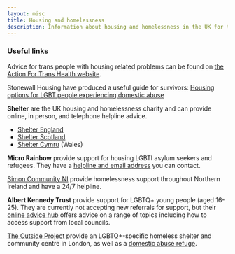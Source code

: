 ```yaml
---
layout: misc
title: Housing and homelessness
description: Information about housing and homelessness in the UK for trans, nonbinary, and gender non-conforming people
---
```


### Useful links

Advice for trans people with housing related problems can be found on [the Action For Trans Health website](https://actionfortranshealth.org.uk/resources/for-trans-people/housing/).

Stonewall Housing have produced a useful guide for survivors: [Housing options for LGBT people experiencing domestic abuse](http://www.equation.org.uk/wp-content/uploads/2012/12/Housing-Options-for-LGBT-People-Experiencing-Domestic-Abuse.pdf)

**Shelter** are the UK housing and homelessness charity and can provide online, in person, and telephone helpline advice.

- [Shelter England](http://england.shelter.org.uk/get_advice)
- [Shelter Scotland](http://scotland.shelter.org.uk/get_advice)
- [Shelter Cymru](http://www.sheltercymru.org.uk/get-advice/) (Wales)

**Micro Rainbow** provide support for housing LGBTI asylum seekers and refugees. They have a [helpline and email address](https://microrainbow.org/contact-us/) you can contact. 

[Simon Community NI](http://simoncommunity.org/) provide homelessness support throughout Northern Ireland and have a 24/7 helpline.

**Albert Kennedy Trust** provide support for LGBTQ+ young people (aged 16-25). They are currently not accepting new referrals for support, but their [online advice hub](https://www.akt.org.uk/Blogs/online) offers advice on a range of topics including how to access support from local councils.

[The Outside Project](https://lgbtiqoutside.org) provide an LGBTQ+-specific homeless shelter and community centre in London, as well as a [domestic abuse refuge](https://lgbtiqoutside.org/refuge).

